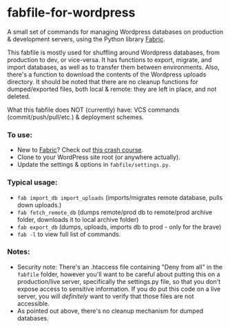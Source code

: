 fabfile-for-wordpress
=====================

A small set of commands for managing Wordpress databases on production &amp; development servers, using the Python library [Fabric](http://fabfile.org).

This fabfile is mostly used for shuffling around Wordpress databases, from production to dev, or vice-versa. It has functions to export, migrate, and import databases, as well as to transfer them between environments. Also, there's a function to download the contents of the Wordpress uploads directory. It should be noted that there are no cleanup functions for dumped/exported files, both local & remote: they are left in place, and not deleted.

What this fabfile does NOT (currently) have: VCS commands (commit/push/pull/etc.) & deployment schemes.

### To use: ###

- New to [Fabric](http://fabfile.org)? Check out [this crash course](https://gist.github.com/DavidWittman/1886632).
- Clone to your WordPress site root (or anywhere actually).
- Update the settings & options in `fabfile/settings.py`.

### Typical usage: ###

- `fab import_db import_uploads` (imports/migrates remote database, pulls down uploads.)
- `fab fetch_remote_db` (dumps remote/prod db to remote/prod archive folder, downloads it to local archive folder)
- `fab export_db` (dumps, uploads, imports db to prod - only for the brave)
- `fab -l` to view full list of commands.

### Notes: ###
- Security note: There's an .htaccess file containing "Deny from all" in the `fabfile` folder, however you'll want to be careful about putting this on a production/live server, specifically the settings.py file, so that you don't expose access to sensitive information. If you do put this code on a live server, you will *definitely* want to verify that those files are not accessible.
- As pointed out above, there's no cleanup mechanism for dumped databases.
